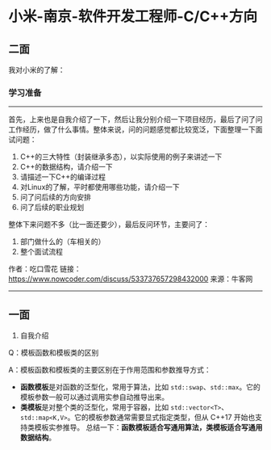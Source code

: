 # 小米-南京-软件开发工程师-C/C++方向



## 二面



我对小米的了解：





### 学习准备

---

首先，上来也是自我介绍了一下，然后让我分别介绍一下项目经历，最后了问了问工作经历，做了什么事情。整体来说，问的问题感觉都比较宽泛，下面整理一下面试问题：

1.  C++的三大特性（封装继承多态），以实际使用的例子来讲述一下
2.  C++的数据结构，请介绍一下
3.  请描述一下C++的编译过程
4.  对Linux的了解，平时都使用哪些功能，请介绍一下
5.  问了问后续的方向安排
6.  问了后续的职业规划

整体下来问题不多（比一面还要少），最后反问环节，主要问了：

1.  部门做什么的（车相关的）
2.  整个面试流程

作者：吃口雪花
链接：https://www.nowcoder.com/discuss/533737657298432000
来源：牛客网

---







## 一面

1.   自我介绍



Q：模板函数和模板类的区别

A：模板函数和模板类的主要区别在于作用范围和参数推导方式：

-   **函数模板**是对函数的泛型化，常用于算法，比如 `std::swap`、`std::max`。它的模板参数一般可以通过调用实参自动推导出来。
-   **类模板**是对整个类的泛型化，常用于容器，比如 `std::vector<T>`、`std::map<K,V>`。它的模板参数通常需要显式指定类型，但从 C++17 开始也支持类模板实参推导。
     总结一下：**函数模板适合写通用算法，类模板适合写通用数据结构**。